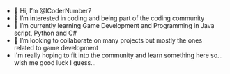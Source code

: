 - 👋 Hi, I’m @ICoderNumber7
- 👀 I’m interested in coding and being part of the coding community
- 🌱 I’m currently learning Game Development and Programming in Java script, Python and C#
- 💞️ I’m looking to collaborate on many projects but mostly the ones related to game development
- I'm really hoping to fit into the community and learn something here so... wish me good luck I guess...
<!---
ICoderNumber7/ICoderNumber7 is a ✨ special ✨ repository because its `README.md` (this file) appears on your GitHub profile.
You can click the Preview link to take a look at your changes.
--->
